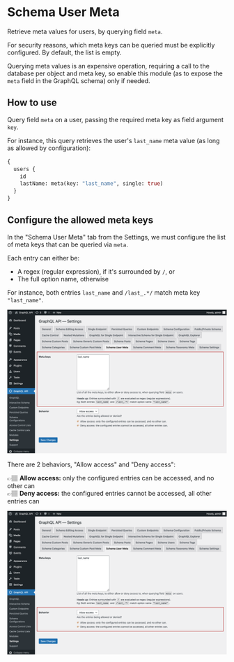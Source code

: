 # Schema User Meta

Retrieve meta values for users, by querying field `meta`.

For security reasons, which meta keys can be queried must be explicitly configured. By default, the list is empty.

Querying meta values is an expensive operation, requiring a call to the database per object and meta key, so enable this module (as to expose the `meta` field in the GraphQL schema) only if needed.

## How to use

Query field `meta` on a user, passing the required meta key as field argument `key`.

For instance, this query retrieves the user's `last_name` meta value (as long as allowed by configuration):

```graphql
{
  users {
    id
    lastName: meta(key: "last_name", single: true)
  }
}
```

## Configure the allowed meta keys

In the "Schema User Meta" tab from the Settings, we must configure the list of meta keys that can be queried via `meta`.

Each entry can either be:

- A regex (regular expression), if it's surrounded by `/`, or
- The full option name, otherwise

For instance, both entries `last_name` and `/last_.*/` match meta key `"last_name"`.

<a href="../../images/schema-configuration-user-meta-entries.png" target="_blank">![Defining the entries](../../images/schema-configuration-user-meta-entries.png "Defining the entries")</a>

There are 2 behaviors, "Allow access" and "Deny access":

👉🏽 <strong>Allow access:</strong> only the configured entries can be accessed, and no other can<br/>
👉🏽 <strong>Deny access:</strong> the configured entries cannot be accessed, all other entries can

<a href="../../images/schema-configuration-user-meta-behavior.png" target="_blank">![Defining the access behavior](../../images/schema-configuration-user-meta-behavior.png "Defining the access behavior")</a>
